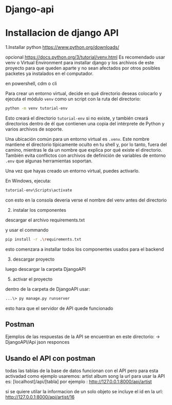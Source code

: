 # Django-api
 
# Installacion de django API

1.Installar python
https://www.python.org/downloads/ 

opcional
https://docs.python.org/3/tutorial/venv.html
 Es recomendado usar venv o Virtual Environment para installar django y los archivos de este proyecto para que queden aparte y no sean afectados por otros posibles packetes ya instalados en el computador.

en powershell, cdm o cli
 
Para crear un entorno virtual, decide en qué directorio deseas colocarlo y ejecuta el módulo `venv` como un script con la ruta del directorio:

```bash
python -m venv tutorial-env
```

Esto creará el directorio `tutorial-env` si no existe, y también creará directorios dentro de él que contienen una copia del intérprete de Python y varios archivos de soporte.

Una ubicación común para un entorno virtual es `.venv`. Este nombre mantiene el directorio típicamente oculto en tu shell y, por lo tanto, fuera del camino, mientras le da un nombre que explica por qué existe el directorio. También evita conflictos con archivos de definición de variables de entorno `.env` que algunas herramientas soportan.

Una vez que hayas creado un entorno virtual, puedes activarlo.

En Windows, ejecuta:

```bash
tutorial-env\Scripts\activate
```

con esto en la consola deveria verse el nombre del venv antes del directorio

2. instalar los componentes

 descargar el archivo requirements.txt

 y usar el commando
 ```bash
pip install -r .\requirements.txt
```
esto comenzara a installar todos los componentes usados para el backend

3. descargar proyecto

luego descargar la carpeta DjangoAPI

5. activar el proyecto

dentro de la carpeta de DjangoAPI usar:
```bash
...\> py manage.py runserver
```
esto hara que el servidor de API quede funcionado

## Postman
Ejemplos de las respuestas de la API se encuentran en este directorio:
-> DjangoAPI/Api json responces

## Usando el API con postman 

todas las tablas de la base de datos funcionan con el API pero para esta activadad como ejemplo usaremos:
artist
album
song
la url para usar la API es:  [localhost]/api/[tabla] por ejemplo : http://127.0.0.1:8000/api/artist 

si se quiere utilar la informacion de un solo objeto se incluye el id en la url: http://127.0.0.1:8000/api/artist/16



